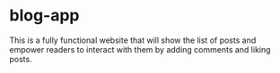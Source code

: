 # blog-app
This is a fully functional website that will show the list of posts and empower readers to interact with them by adding comments and liking posts.
